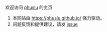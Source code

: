 欢迎访问 [phuslu](https://github.com/phuslu/phuslu.github.io) 的主页

1. 本网站由 https://phuslu.github.io/ 强力驱动。
1. 问题反馈和提供建议，请发 [issue](https://github.com/phuslu/phuslu.github.io/issues/new)
